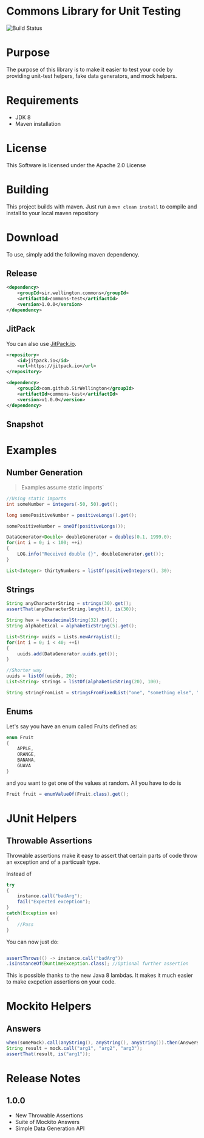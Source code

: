 Commons Library for Unit Testing
==============================================

![Build Status](https://travis-ci.org/SirWellington/commons-test.svg)

# Purpose
The purpose of this library is to make it easier to test your code by providing unit-test helpers, fake data generators, and mock helpers.

# Requirements

* JDK 8
* Maven installation

# License

This Software is licensed under the Apache 2.0 License


# Building
This project builds with maven. Just run a `mvn clean install` to compile and install to your local maven repository


# Download

To use, simply add the following maven dependency.

## Release
```xml
<dependency>
	<groupId>sir.wellington.commons</groupId>
	<artifactId>commons-test</artifactId>
	<version>1.0.0</version>
</dependency>
```


## JitPack 

You can also use [JitPack.io](https://jitpack.io/#SirWellington/commons-test/v1.0.0).

```xml
<repository>
    <id>jitpack.io</id>
    <url>https://jitpack.io</url>
</repository>
```

```xml
<dependency>
    <groupId>com.github.SirWellington</groupId>
    <artifactId>commons-test</artifactId>
    <version>v1.0.0</version>
</dependency>
```

## Snapshot


# Examples

## Number Generation

>Examples assume static imports`

```java
//Using static imports
int someNumber = integers(-50, 50).get();

long somePositiveNumber = positiveLongs().get();

somePositiveNumber = oneOf(positiveLongs());

DataGenerator<Double> doubleGenerator = doubles(0.1, 1999.0);
for(int i = 0; i < 100; ++i)
{
	LOG.info("Received double {}", doubleGenerator.get());
}

List<Integer> thirtyNumbers = listOf(positiveIntegers(), 30);

```
## Strings
```java
String anyCharacterString = strings(30).get();
assertThat(anyCharacterString.lenght(), is(30));

String hex = hexadecimalString(32).get();
String alphabetical = alphabeticString(5).get();

List<String> uuids = Lists.newArrayList();
for(int i = 0; i < 40; ++i)
{
	uuids.add(DataGenerator.uuids.get());
}

//Shorter way
uuids = listOf(uuids, 20);
List<String> strings = listOf(alphabeticString(20), 100);

String stringFromList = stringsFromFixedList("one", "something else", "Java").get();
```

## Enums

Let's say you have an enum called Fruits defined as:
```java
enum Fruit
{
	APPLE,
	ORANGE,
	BANANA,
	GUAVA
}
```
and you want to get one of the values at random. All you have to do is

```java
Fruit fruit = enumValueOf(Fruit.class).get();
```


# JUnit Helpers
## Throwable Assertions
Throwable assertions make it easy to assert that certain parts of code throw an exception and of a particualr type.

Instead of 

``` java
try
{
	instance.call("badArg");
	fail("Expected exception");
}
catch(Exception ex)
{
	//Pass
}
```
You can now just do: 

``` java

assertThrows(() -> instance.call("badArg"))
.isInstanceOf(RuntimeException.class); //Optional further assertion
```

This is possible thanks to the new Java 8 lambdas. It makes it much easier to make excpetion assertions on your code.

# Mockito Helpers
## Answers

```java
when(someMock).call(anyString(), anyString(), anyString()).then(Answers.returnFirst());
String result = mock.call("arg1", "arg2", "arg3");
assertThat(result, is("arg1"));
```

# Release Notes

## 1.0.0
* New Throwable Assertions
* Suite of Mockito Answers
* Simple Data Generation API